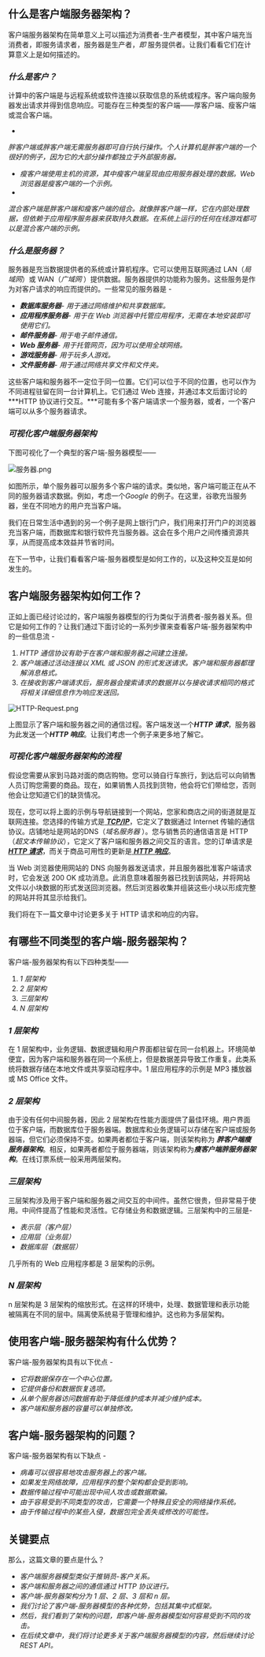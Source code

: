 ## 什么是客户端服务器架构？

客户端服务器架构在简单意义上可以描述为消费者-生产者模型，其中客户端充当消费者，即服务请求者，服务器是生产者，*即*
服务提供者。让我们看看它们在计算意义上是如何描述的。

### ***什么是客户？***

计算中的客户端是与远程系统或软件连接以获取信息的系统或程序。客户端向服务器发出请求并得到信息响应。可能存在三种类型的客户端——厚客户端、瘦客户端或混合客户端。

-
*胖客户端或胖客户端无需服务器即可自行执行操作。个人计算机是胖客户端的一个很好的例子，因为它的大部分操作都独立于外部服务器。*
- *瘦客户端使用主机的资源，其中瘦客户端呈现由应用服务器处理的数据。Web 浏览器是瘦客户端的一个示例。*
-
*混合客户端是胖客户端和瘦客户端的组合。就像胖客户端一样，它在内部处理数据，但依赖于应用程序服务器来获取持久数据。在系统上运行的任何在线游戏都可以是混合客户端的示例。*

### ***什么是服务器？***

服务器是充当数据提供者的系统或计算机程序。它可以使用互联网通过 LAN（*局域网*）或 WAN（*广域网*
）提供数据。服务器提供的功能称为服务。这些服务是作为对客户请求的响应而提供的。一些常见的服务器是 -

- ***数据库服务器**- 用于通过网络维护和共享数据库。*
- ***应用程序服务器**- 用于在 Web 浏览器中托管应用程序，无需在本地安装即可使用它们。*
- ***邮件服务器**- 用于电子邮件通信。*
- ***Web 服务器**- 用于托管网页，因为可以使用全球网络。*
- ***游戏服务器**- 用于玩多人游戏。*
- ***文件服务器**- 用于通过网络共享文件和文件夹。*

这些客户端和服务器不一定位于同一位置。它们可以位于不同的位置，也可以作为不同进程驻留在同一台计算机上。它们通过 Web
连接，并通过本文后面讨论的***HTTP 协议进行交互。***可能有多个客户端请求一个服务器，或者，一个客户端可以从多个服务器请求。

### ***可视化客户端服务器架构***

下图可视化了一个典型的客户端-服务器模型——

![服务器.png](https://toolsqa.com/gallery/Client%20Server/Server.png)

如图所示，单个服务器可以服务多个客户端的请求。类似地，客户端可能正在从不同的服务器请求数据。例如，考虑一个*Google*
的例子。在这里，谷歌充当服务器，坐在不同地方的用户充当客户端。

我们在日常生活中遇到的另一个例子是网上银行门户，我们用来打开门户的浏览器充当客户端，而数据库和银行软件充当服务器。这会在多个用户之间传播资源共享，从而提高成本效益并节省时间。

在下一节中，让我们看看客户端-服务器模型是如何工作的，以及这种交互是如何发生的。

## 客户端服务器架构如何工作？

正如上面已经讨论过的，客户端服务器模型的行为类似于消费者-服务器关系。但它是如何工作的？让我们通过下面讨论的一系列步骤来查看客户端-服务器架构中的一些信息流 -

1. *HTTP 通信协议有助于在客户端和服务器之间建立连接。*
2. *客户端通过活动连接以 XML 或 JSON 的形式发送请求。客户端和服务器都理解消息格式。*
3. *在接收到客户端请求后，服务器会搜索请求的数据并以与接收请求相同的格式将相关详细信息作为响应发送回。*

![HTTP-Request.png](https://toolsqa.com/gallery/Client%20Server/HTTP-Request.png)

上图显示了客户端和服务器之间的通信过程。客户端发送一个***HTTP 请求***，服务器为此发送一个***HTTP 响应***。让我们考虑一个例子来更多地了解它。

### ***可视化客户端服务器架构的流程***

假设您需要从家到马路对面的商店购物。您可以骑自行车旅行，到达后可以向销售人员订购您需要的商品。现在，如果销售人员找到货物，他会将它们带给您，否则他会让您知道它们的缺货情况。

现在，您可以将上面的示例与导航链接到一个网站，您家和商店之间的街道就是互联网连接。您选择的传输方式是[
***TCP/IP***](http://www.tcpipguide.com/)，它定义了数据通过 Internet 传输的通信协议。店铺地址是网站的DNS（*域名服务器*
）。您与销售员的通信语言是 HTTP（*超文本传输协议*），它定义了客户端和服务器之间交互的语言。您的订单请求是[
***HTTP 请求***](https://www.toolsqa.com/client-server/http-request/)，而关于商品可用性的更新是[
***HTTP 响应***](https://www.toolsqa.com/client-server/http-response/)。

当 Web 浏览器使用网站的 DNS 向服务器发送请求，并且服务器批准客户端请求时，它会发送 200 OK
成功消息。此消息意味着服务器已找到该网站，并将网站文件以小块数据的形式发送回浏览器。然后浏览器收集并组装这些小块以形成完整的网站并将其显示给我们。

我们将在下一篇文章中讨论更多关于 HTTP 请求和响应的内容。

## 有哪些不同类型的客户端-服务器架构？

客户端-服务器架构有以下四种类型——

1. *1 层架构*
2. *2 层架构*
3. *三层架构*
4. *N 层架构*

### ***1 层架构***

在 1 层架构中，业务逻辑、数据逻辑和用户界面都驻留在同一台机器上。环境简单便宜，因为客户端和服务器在同一个系统上，但是数据差异导致工作重复。此类系统将数据存储在本地文件或共享驱动程序中。1
层应用程序的示例是 MP3 播放器或 MS Office 文件。

### ***2 层架构***

由于没有任何中间服务器，因此 2 层架构在性能方面提供了最佳环境。用户界面位于客户端，而数据库位于服务器端。数据库和业务逻辑可以存储在客户端或服务器端，但它们必须保持不变。如果两者都位于客户端，则该架构称为
***胖客户端瘦服务器架构***。相反，如果两者都位于服务器端，则该架构称为***瘦客户端胖服务器架构***。在线订票系统一般采用两层架构。

### ***三层架构***

三层架构涉及用于客户端和服务器之间交互的中间件。虽然它很贵，但非常易于使用。中间件提高了性能和灵活性。它存储业务和数据逻辑。三层架构中的三层是-

- *表示层（客户层）*
- *应用层（业务层）*
- *数据库层（数据层）*

几乎所有的 Web 应用程序都是 3 层架构的示例。

### ***N 层架构***

n 层架构是 3 层架构的缩放形式。在这样的环境中，处理、数据管理和表示功能被隔离在不同的层中。隔离使系统易于管理和维护。这也称为多层架构。

## 使用客户端-服务器架构有什么优势？

客户端-服务器架构具有以下优点 -

- *它将数据保存在一个中心位置。*
- *它提供备份和数据恢复选项。*
- *从单个服务器访问数据有助于降低维护成本并减少维护成本。*
- *客户端和服务器的容量可以单独修改。*

## 客户端-服务器架构的问题？

客户端-服务器架构有以下缺点 -

- *病毒可以很容易地攻击服务器上的客户端。*
- *如果发生网络故障，应用程序的整个架构都会受到影响。*
- *数据传输过程中可能出现中间人攻击或数据欺骗。*
- *由于容易受到不同类型的攻击，它需要一个特殊且安全的网络操作系统。*
- *由于传输过程中的某些入侵，数据包完全丢失或修改的可能性。*

## 关键要点

那么，这篇文章的要点是什么？

- *客户端服务器模型类似于推销员-客户关系。*
- *客户端和服务器之间的通信通过 HTTP 协议进行。*
- *客户端-服务器架构分为 1 层、2 层、3 层和 n 层。*
- *我们讨论了客户端-服务器模型的各种优势，包括其集中式框架。*
- *然后，我们看到了架构的问题，即客户端-服务器模型如何容易受到不同的攻击。*
- *在后续文章中，我们将讨论更多关于客户端服务器模型的内容，然后继续讨论 REST API。*